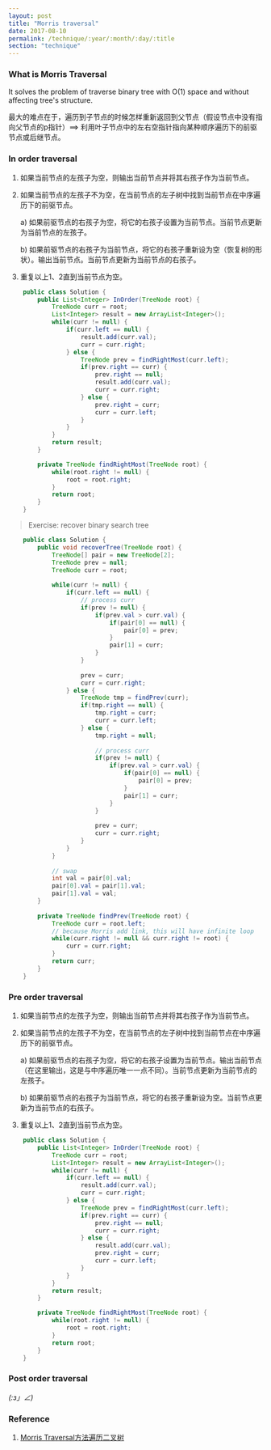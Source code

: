 ```yaml
---
layout: post
title: "Morris traversal"
date: 2017-08-10
permalink: /technique/:year/:month/:day/:title
section: "technique"
---
```


### What is Morris Traversal
It solves the problem of traverse binary tree with O(1) space and without affecting tree's structure.

最大的难点在于，遍历到子节点的时候怎样重新返回到父节点（假设节点中没有指向父节点的p指针）==> 利用叶子节点中的左右空指针指向某种顺序遍历下的前驱节点或后继节点。

### In order traversal
1. 如果当前节点的左孩子为空，则输出当前节点并将其右孩子作为当前节点。

2. 如果当前节点的左孩子不为空，在当前节点的左子树中找到当前节点在中序遍历下的前驱节点。

   a) 如果前驱节点的右孩子为空，将它的右孩子设置为当前节点。当前节点更新为当前节点的左孩子。

   b) 如果前驱节点的右孩子为当前节点，将它的右孩子重新设为空（恢复树的形状）。输出当前节点。当前节点更新为当前节点的右孩子。

3. 重复以上1、2直到当前节点为空。

```java
    public class Solution {
        public List<Integer> InOrder(TreeNode root) {
            TreeNode curr = root;
            List<Integer> result = new ArrayList<Integer>();
            while(curr != null) {
                if(curr.left == null) {
                    result.add(curr.val);
                    curr = curr.right;
                } else {
                    TreeNode prev = findRightMost(curr.left);
                    if(prev.right == curr) {
                        prev.right == null;
                        result.add(curr.val);
                        curr = curr.right;
                    } else {
                        prev.right = curr;
                        curr = curr.left;
                    }
                }
            }
            return result;
        }

        private TreeNode findRightMost(TreeNode root) {
            while(root.right != null) {
                root = root.right;
            }
            return root;
        }
    }
```

> Exercise: recover binary search tree
```java
    public class Solution {
        public void recoverTree(TreeNode root) {
            TreeNode[] pair = new TreeNode[2];
            TreeNode prev = null;
            TreeNode curr = root;
            
            while(curr != null) {
                if(curr.left == null) {
                    // process curr
                    if(prev != null) {
                        if(prev.val > curr.val) {
                            if(pair[0] == null) {
                                pair[0] = prev;
                            }
                            pair[1] = curr;
                        }
                    }
                    
                    prev = curr;
                    curr = curr.right;
                } else {
                    TreeNode tmp = findPrev(curr);
                    if(tmp.right == null) {
                        tmp.right = curr;
                        curr = curr.left;
                    } else {
                        tmp.right = null;
                        
                        // process curr
                        if(prev != null) {
                            if(prev.val > curr.val) {
                                if(pair[0] == null) {
                                    pair[0] = prev;
                                }
                                pair[1] = curr;
                            }
                        }
                        
                        prev = curr;
                        curr = curr.right;
                    }
                }
            }
            
            // swap
            int val = pair[0].val;
            pair[0].val = pair[1].val;
            pair[1].val = val;
        }
        
        private TreeNode findPrev(TreeNode root) {
            TreeNode curr = root.left;
            // because Morris add link, this will have infinite loop
            while(curr.right != null && curr.right != root) {
                curr = curr.right;
            }
            return curr;
        }
    }
```

### Pre order traversal
1. 如果当前节点的左孩子为空，则输出当前节点并将其右孩子作为当前节点。

2. 如果当前节点的左孩子不为空，在当前节点的左子树中找到当前节点在中序遍历下的前驱节点。

   a) 如果前驱节点的右孩子为空，将它的右孩子设置为当前节点。输出当前节点（在这里输出，这是与中序遍历唯一一点不同）。当前节点更新为当前节点的左孩子。

   b) 如果前驱节点的右孩子为当前节点，将它的右孩子重新设为空。当前节点更新为当前节点的右孩子。

3. 重复以上1、2直到当前节点为空。

```java
    public class Solution {
        public List<Integer> InOrder(TreeNode root) {
            TreeNode curr = root;
            List<Integer> result = new ArrayList<Integer>();
            while(curr != null) {
                if(curr.left == null) {
                    result.add(curr.val);
                    curr = curr.right;
                } else {
                    TreeNode prev = findRightMost(curr.left);
                    if(prev.right == curr) {
                        prev.right == null;
                        curr = curr.right;
                    } else {
                        result.add(curr.val);
                        prev.right = curr;
                        curr = curr.left;
                    }
                }
            }
            return result;
        }

        private TreeNode findRightMost(TreeNode root) {
            while(root.right != null) {
                root = root.right;
            }
            return root;
        }
    }

```

### Post order traversal
_(:з」∠)_

### Reference
1. [Morris Traversal方法遍历二叉树](http://www.cnblogs.com/AnnieKim/archive/2013/06/15/MorrisTraversal.html)